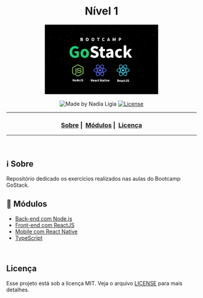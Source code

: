 <h1 align="center">Nível 1</h1>
<p align="center">
  <img src="assets/logo.jpg" width="300" heigth="300">
</p>

<p align="center">
  <img alt="Made by Nadia Ligia" src="https://img.shields.io/badge/made%20by-Nadia%20Ligia-informational">
  
  <a href="license.md">
  <img alt="License" src="https://img.shields.io/badge/License-MIT-informational">
  </a>
</p>

___

<h3 align="center">
  <a href="#information_source-sobre">Sobre</a>&nbsp;|&nbsp;
  <a href="#book-modulos">Módulos</a>&nbsp;|&nbsp;
  <a href="#licença">Licença</a>
</h3>

___

<br>

## :information_source: Sobre

Repositório dedicado os exercícios realizados nas aulas do Bootcamp GoStack.

## :book: Módulos

- [Back-end com Node.js](backend)
- [Front-end com ReactJS](frontend)
- [Mobile com React Native](mobile)
- [TypeScript](typescript)

<br>

## Licença 

Esse projeto está sob a licença MIT. Veja o arquivo [LICENSE](LICENSE) para mais detalhes.